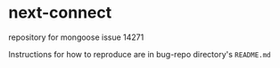 # next-connect
 repository for mongoose issue 14271

 Instructions for how to reproduce are in bug-repo directory's `README.md`
